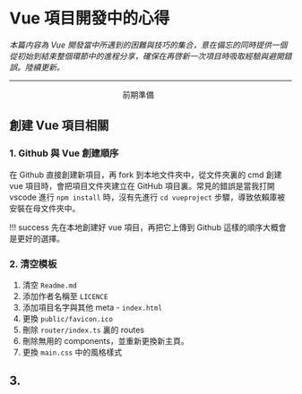 # Vue 項目開發中的心得

*本篇内容為 Vue 開發當中所遇到的困難與技巧的集合，意在備忘的同時提供一個從初始到結束整個環節中的進程分享，確保在再啓新一次項目時吸取經驗與避開錯誤。陸續更新。*

---

<div style="margin:auto; width:100px; border:2px">前期準備</div>

## 創建 Vue 項目相關

### 1. Github 與 Vue 創建順序
在 Github 直接創建新項目，再 fork 到本地文件夾中，從文件夾裏的 cmd 創建 vue 項目時，會把項目文件夾建立在 GitHub 項目裏。常見的錯誤是當我打開 vscode 進行 `npm install` 時，沒有先進行 `cd vueproject` 步驟，導致依賴庫被安裝在母文件夾中。

!!! success
    先在本地創建好 vue 項目，再把它上傳到 Github 這樣的順序大概會是更好的選擇。

### 2. 清空模板
1. 清空 `Readme.md`
2. 添加作者名稱至 `LICENCE`
3. 添加項目名字與其他 meta - `index.html`
4. 更換 `public/favicon.ico`
5. 刪除 `router/index.ts` 裏的 routes
6. 刪除無用的 components，並重新更換新主頁。
7. 更換 `main.css` 中的風格樣式

## 3. 


